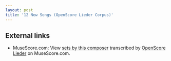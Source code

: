 ```yaml
---
layout: post
title: '12 New Songs (OpenScore Lieder Corpus)'
---
```


## External links

- MuseScore.com: View [sets by this composer] transcribed by [OpenScore Lieder] on MuseScore.com.

[sets by this composer]: https://musescore.com/openscore-lieder-corpus/sets/5104057
[OpenScore Lieder]: https://musescore.com/openscore-lieder-corpus

